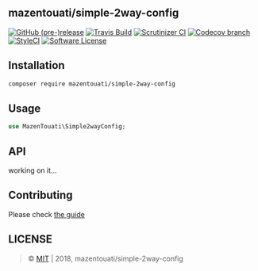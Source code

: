 ## mazentouati/simple-2way-config


[![GitHub (pre-)release](https://img.shields.io/github/release-pre/mazentouati/simple-2way-config.svg)](https://github.com/mazentouati/simple-2way-config/releases/tag/0.1.0)
[![Travis Build](https://img.shields.io/travis/com/mazentouati/simple-2way-config.svg?branch=master&style=flat-square)](https://travis-ci.com/mazentouati/simple-2way-config?branch=master)
[![Scrutinizer CI](https://img.shields.io/scrutinizer/g/mazentouati/simple-2way-config.svg?style=flat-square)](https://scrutinizer-ci.com/g/mazentouati/simple-2way-config/?branch=master)
[![Codecov branch](https://img.shields.io/codecov/c/github/mazentouati/simple-2way-config/master.svg?style=flat-square)](https://codecov.io/gh/mazentouati/simple-2way-config)
[![StyleCI](https://styleci.io/repos/157292080/shield)](https://styleci.io/repos/157292080)
[![Software License](https://img.shields.io/badge/license-MIT-brightgreen.svg?style=flat-square)](./LICENSE)


## Installation
```bash
composer require mazentouati/simple-2way-config
```

## Usage
```php
use MazenTouati\Simple2wayConfig;

```

## API

<!-- DOCS START -->

working on it...

<!-- DOCS END -->

## Contributing

Please check [the guide](./CONTRIBUTING.md)

## LICENSE

> &copy; [MIT](./LICENSE) | 2018, mazentouati/simple-2way-config
